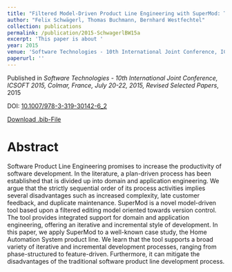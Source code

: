 ```yaml
---
title: "Filtered Model-Driven Product Line Engineering with SuperMod: The Home Automation Case"
author: "Felix Schwägerl, Thomas Buchmann, Bernhard Westfechtel"
collection: publications
permalink: /publication/2015-SchwagerlBW15a
excerpt: 'This paper is about '
year: 2015
venue: 'Software Technologies - 10th International Joint Conference, ICSOFT 2015, Colmar, France, July 20-22, 2015, Revised Selected Papers'
paperurl: ''
---
```


Published in *Software Technologies - 10th International Joint Conference, ICSOFT 2015, Colmar, France, July 20-22, 2015, Revised Selected Papers*, 2015

DOI: [10.1007/978-3-319-30142-6_2](https://doi.org/10.1007/978-3-319-30142-6_2)

[Download .bib-File](https://tbuchmann.github.io/files/SchwagerlBW15a.bib)

Abstract
=====

Software Product Line Engineering promises to increase the productivity of software development. In the literature, a plan-driven process has been established that is divided up into domain and application engineering. We argue that the strictly sequential order of its process activities implies several disadvantages such as increased complexity, late customer feedback, and duplicate maintenance. SuperMod is a novel model-driven tool based upon a filtered editing model oriented towards version control. The tool provides integrated support for domain and application engineering, offering an iterative and incremental style of development. In this paper, we apply SuperMod to a well-known case study, the Home Automation System product line. We learn that the tool supports a broad variety of iterative and incremental development processes, ranging from phase-structured to feature-driven. Furthermore, it can mitigate the disadvantages of the traditional software product line development process.